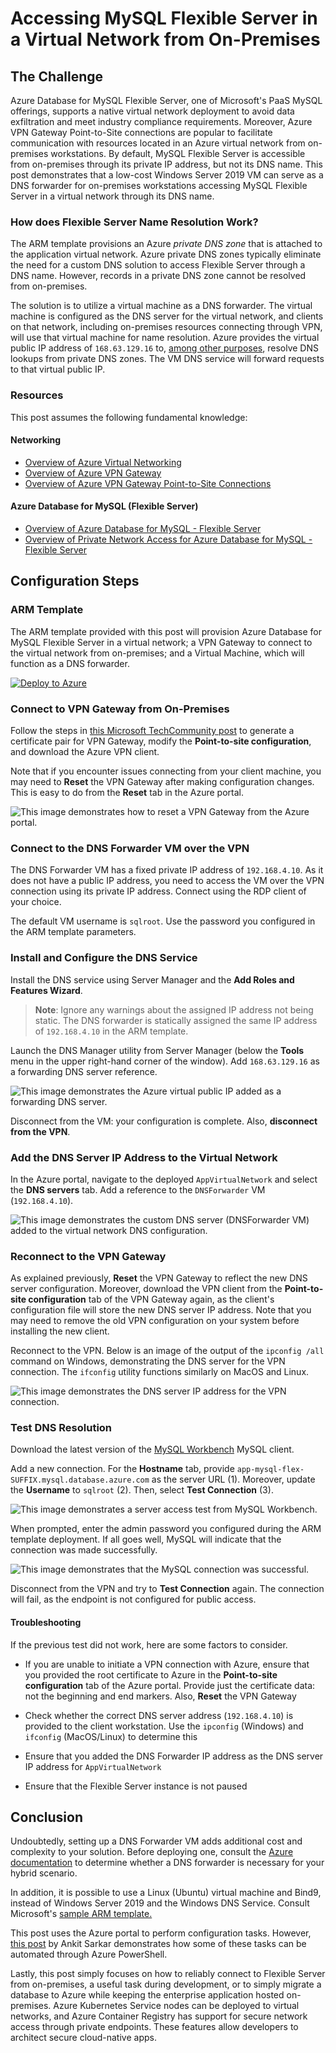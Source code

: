 # Accessing MySQL Flexible Server in a Virtual Network from On-Premises

## The Challenge

Azure Database for MySQL Flexible Server, one of Microsoft's PaaS MySQL offerings, supports a native virtual network deployment to avoid data exfiltration and meet industry compliance requirements. Moreover, Azure VPN Gateway Point-to-Site connections are popular to facilitate communication with resources located in an Azure virtual network from on-premises workstations. By default, MySQL Flexible Server is accessible from on-premises through its private IP address, but not its DNS name. This post demonstrates that a low-cost Windows Server 2019 VM can serve as a DNS forwarder for on-premises workstations accessing MySQL Flexible Server in a virtual network through its DNS name.  

### How does Flexible Server Name Resolution Work?

The ARM template provisions an Azure *private DNS zone* that is attached to the application virtual network. Azure private DNS zones typically eliminate the need for a custom DNS solution to access Flexible Server through a DNS name. However, records in a private DNS zone cannot be resolved from on-premises.

The solution is to utilize a virtual machine as a DNS forwarder. The virtual machine is configured as the DNS server for the virtual network, and clients on that network, including on-premises resources connecting through VPN, will use that virtual machine for name resolution. Azure provides the virtual public IP address of `168.63.129.16` to, [among other purposes](https://docs.microsoft.com/azure/virtual-network/what-is-ip-address-168-63-129-16), resolve DNS lookups from private DNS zones. The VM DNS service will forward requests to that virtual public IP.

### Resources

This post assumes the following fundamental knowledge:

#### Networking

- [Overview of Azure Virtual Networking](https://docs.microsoft.com/azure/virtual-network/virtual-networks-overview)
- [Overview of Azure VPN Gateway](https://docs.microsoft.com/azure/vpn-gateway/vpn-gateway-about-vpngateways)
- [Overview of Azure VPN Gateway Point-to-Site Connections](https://docs.microsoft.com/azure/vpn-gateway/point-to-site-about)

#### Azure Database for MySQL (Flexible Server)

- [Overview of Azure Database for MySQL - Flexible Server](https://docs.microsoft.com/azure/mysql/flexible-server/overview)
- [Overview of Private Network Access for Azure Database for MySQL - Flexible Server](https://docs.microsoft.com/azure/mysql/flexible-server/concepts-networking-vnet)

## Configuration Steps

### ARM Template

The ARM template provided with this post will provision Azure Database for MySQL Flexible Server in a virtual network; a VPN Gateway to connect to the virtual network from on-premises; and a Virtual Machine, which will function as a DNS forwarder.

[![Deploy to Azure](https://aka.ms/deploytoazurebutton)](https://portal.azure.com/#create/Microsoft.Template/uri/https%3A%2F%2Fraw.githubusercontent.com%2Fsaimachi%2FFlexible-Server-Private-Access-Blog%2Fmain%2FARM%2Ftemplate.json)

### Connect to VPN Gateway from On-Premises

Follow the steps in [this Microsoft TechCommunity post](https://techcommunity.microsoft.com/t5/itops-talk-blog/step-by-step-creating-an-azure-point-to-site-vpn/ba-p/326264) to generate a certificate pair for VPN Gateway, modify the **Point-to-site configuration**, and download the Azure VPN client.

Note that if you encounter issues connecting from your client machine, you may need to **Reset** the VPN Gateway after making configuration changes. This is easy to do from the **Reset** tab in the Azure portal.

![This image demonstrates how to reset a VPN Gateway from the Azure portal.](./media/reset-vpn-gateway.png "VPN Gateway reset")

### Connect to the DNS Forwarder VM over the VPN

The DNS Forwarder VM has a fixed private IP address of `192.168.4.10`. As it does not have a public IP address, you need to access the VM over the VPN connection using its private IP address. Connect using the RDP client of your choice.

The default VM username is `sqlroot`. Use the password you configured in the ARM template parameters.

### Install and Configure the DNS Service

Install the DNS service using Server Manager and the **Add Roles and Features Wizard**.

> **Note**: Ignore any warnings about the assigned IP address not being static. The DNS forwarder is statically assigned the same IP address of `192.168.4.10` in the ARM template.

Launch the DNS Manager utility from Server Manager (below the **Tools** menu in the upper right-hand corner of the window). Add `168.63.129.16` as a forwarding DNS server reference.

![This image demonstrates the Azure virtual public IP added as a forwarding DNS server.](./media/dns-forwarder-configuration.png "Forwarding DNS server IP address")

Disconnect from the VM: your configuration is complete. Also, **disconnect from the VPN**.

### Add the DNS Server IP Address to the Virtual Network

In the Azure portal, navigate to the deployed `AppVirtualNetwork` and select the **DNS servers** tab. Add a reference to the `DNSForwarder` VM (`192.168.4.10`).

![This image demonstrates the custom DNS server (DNSForwarder VM) added to the virtual network DNS configuration.](./media/add-dns-ip-to-vnet.png "Updated virtual network DNS server references")

### Reconnect to the VPN Gateway

As explained previously, **Reset** the VPN Gateway to reflect the new DNS server configuration. Moreover, download the VPN client from the **Point-to-site configuration** tab of the VPN Gateway again, as the client's configuration file will store the new DNS server IP address. Note that you may need to remove the old VPN configuration on your system before installing the new client.

Reconnect to the VPN. Below is an image of the output of the `ipconfig /all` command on Windows, demonstrating the DNS server for the VPN connection. The `ifconfig` utility functions similarly on MacOS and Linux.

![This image demonstrates the DNS server IP address for the VPN connection.](./media/new-dns-server-for-vpn-connection.png "VPN connection DNS server IP address")

### Test DNS Resolution

Download the latest version of the [MySQL Workbench](https://dev.mysql.com/downloads/workbench/) MySQL client.

Add a new connection. For the **Hostname** tab, provide `app-mysql-flex-SUFFIX.mysql.database.azure.com` as the server URL (1). Moreover, update the **Username** to `sqlroot` (2). Then, select **Test Connection** (3).

![This image demonstrates a server access test from MySQL Workbench.](./media/mysql-workbench-test.png "Server access test")

When prompted, enter the admin password you configured during the ARM template deployment. If all goes well, MySQL will indicate that the connection was made successfully.

![This image demonstrates that the MySQL connection was successful.](./media/success-of-mysql-connection.png "Successful MySQL connection")

Disconnect from the VPN and try to **Test Connection** again. The connection will fail, as the endpoint is not configured for public access.

#### Troubleshooting

If the previous test did not work, here are some factors to consider.

- If you are unable to initiate a VPN connection with Azure, ensure that you provided the root certificate to Azure in the **Point-to-site configuration** tab of the Azure portal. Provide just the certificate data: not the beginning and end markers. Also, **Reset** the VPN Gateway

- Check whether the correct DNS server address (`192.168.4.10`) is provided to the client workstation. Use the `ipconfig` (Windows) and `ifconfig` (MacOS/Linux) to determine this

- Ensure that you added the DNS Forwarder IP address as the DNS server IP address for `AppVirtualNetwork`

- Ensure that the Flexible Server instance is not paused

## Conclusion

Undoubtedly, setting up a DNS Forwarder VM adds additional cost and complexity to your solution. Before deploying one, consult the [Azure documentation](https://docs.microsoft.com/azure/virtual-network/virtual-networks-name-resolution-for-vms-and-role-instances) to determine whether a DNS forwarder is necessary for your hybrid scenario.

In addition, it is possible to use a Linux (Ubuntu) virtual machine and Bind9, instead of Windows Server 2019 and the Windows DNS Service. Consult Microsoft's [sample ARM template.](https://azure.microsoft.com/resources/templates/dns-forwarder/)

This post uses the Azure portal to perform configuration tasks. However, [this post](https://anktsrkr.github.io/post/resolve-azure-internal-dns-from-your-on-prem-network/) by Ankit Sarkar demonstrates how some of these tasks can be automated through Azure PowerShell.

Lastly, this post simply focuses on how to reliably connect to Flexible Server from on-premises, a useful task during development, or to simply migrate a database to Azure while keeping the enterprise application hosted on-premises. Azure Kubernetes Service nodes can be deployed to virtual networks, and Azure Container Registry has support for secure network access through private endpoints. These features allow developers to architect secure cloud-native apps.
